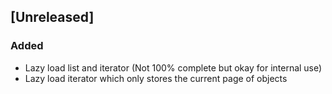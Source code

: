 ## [Unreleased]

### Added
- Lazy load list and iterator (Not 100% complete but okay for internal use)
- Lazy load iterator which only stores the current page of objects